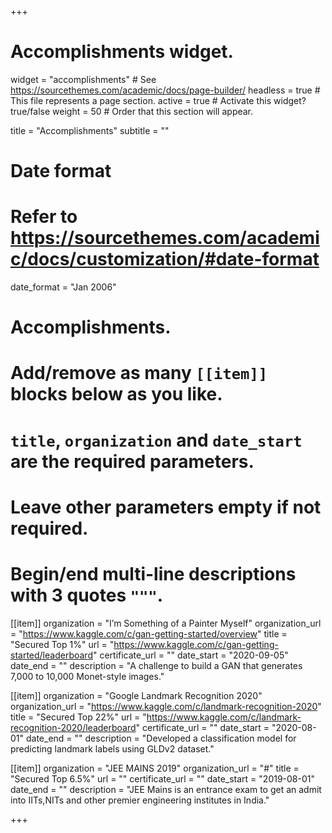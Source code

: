 +++
# Accomplishments widget.
widget = "accomplishments"  # See https://sourcethemes.com/academic/docs/page-builder/
headless = true  # This file represents a page section.
active = true  # Activate this widget? true/false
weight = 50  # Order that this section will appear.

title = "Accomplish&shy;ments"
subtitle = ""

# Date format
#   Refer to https://sourcethemes.com/academic/docs/customization/#date-format
date_format = "Jan 2006"

# Accomplishments.
#   Add/remove as many `[[item]]` blocks below as you like.
#   `title`, `organization` and `date_start` are the required parameters.
#   Leave other parameters empty if not required.
#   Begin/end multi-line descriptions with 3 quotes `"""`.

[[item]]
  organization = "I’m Something of a Painter Myself"
  organization_url = "https://www.kaggle.com/c/gan-getting-started/overview"
  title = "Secured Top 1%"
  url = "https://www.kaggle.com/c/gan-getting-started/leaderboard"
  certificate_url = ""
  date_start = "2020-09-05"
  date_end = ""
  description = "A challenge to build a GAN that generates 7,000 to 10,000 Monet-style images."

[[item]]
  organization = "Google Landmark Recognition 2020"
  organization_url = "https://www.kaggle.com/c/landmark-recognition-2020"
  title = "Secured Top 22%"
  url = "https://www.kaggle.com/c/landmark-recognition-2020/leaderboard"
  certificate_url = ""
  date_start = "2020-08-01"
  date_end = ""
  description = "Developed a classification model for predicting landmark labels using GLDv2 dataset."
  
[[item]]
  organization = "JEE MAINS 2019"
  organization_url = "#"
  title = "Secured Top 6.5%"
  url = ""
  certificate_url = ""
  date_start = "2019-08-01" 
  date_end = "" 
  description = "JEE Mains is an entrance exam to get an admit into IITs,NITs and other premier engineering institutes in India."

+++
